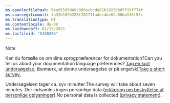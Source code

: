 ```yaml
---
ms.openlocfilehash: 64a955d5049c996ecbcde82b182390d7f19f774f
ms.sourcegitcommit: fa32b1893286f20271fa4ec4be8fc68bd135f53c
ms.translationtype: HT
ms.contentlocale: da-DK
ms.lasthandoff: 02/15/2021
ms.locfileid: "5288266"
---
```

> [!NOTE]
><span data-ttu-id="96340-101">Kan du fortælle os om dine sprogpræferencer for dokumentation?</span><span class="sxs-lookup"><span data-stu-id="96340-101">Can you tell us about your documentation language preferences?</span></span> <span data-ttu-id="96340-102">[Tag en kort undersøgelse.](https://aka.ms/BAG_Docs_Language_Survey) (bemærk, at denne undersøgelse er på engelsk)</span><span class="sxs-lookup"><span data-stu-id="96340-102">[Take a short survey.](https://aka.ms/BAG_Docs_Language_Survey)</span></span>
>
><span data-ttu-id="96340-103">Undersøgelsen tager ca. syv minutter.</span><span class="sxs-lookup"><span data-stu-id="96340-103">The survey will take about seven minutes.</span></span> <span data-ttu-id="96340-104">Der indsamles ingen personlige data ([erklæring om beskyttelse af personlige oplysninger](https://go.microsoft.com/fwlink/?LinkId=521839)).</span><span class="sxs-lookup"><span data-stu-id="96340-104">No personal data is collected ([privacy statement](https://go.microsoft.com/fwlink/?LinkId=521839)).</span></span>
